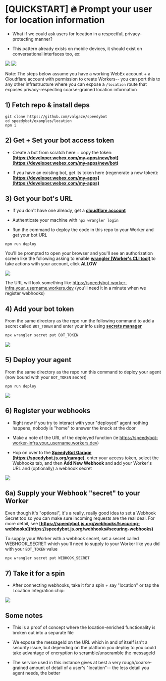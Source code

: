 # [QUICKSTART] 🔥 Prompt your user for location information

- What if we could ask users for location in a respectful, privacy-protecting manner?

- This pattern already exists on mobile devices, it should exist on conversational interfaces too, ex:

<img src="https://raw.githubusercontent.com/valgaze/speedybot-utils/main/assets/various/location_iphone.png?raw=true" />

<img src="https://raw.githubusercontent.com/valgaze/speedybot-utils/main/assets/various/location_demo.gif?raw=true" />

Note: The steps below assume you have a working WebEx account + a Cloudflare account with permission to create Workers-- you can port this to any other infrastructure where you can expose a `/location` route that exposes privacy-respecting coarse-grained location information

## 1) Fetch repo & install deps

```
git clone https://github.com/valgaze/speedybot
cd speedybot/examples/location
npm i
```

## 2) Get + Set your bot access token

- Create a bot from scratch here + copy the token: **[https://developer.webex.com/my-apps/new/bot](https://developer.webex.com/my-apps/new/bot)**

- If you have an existing bot, get its token here (regenerate a new token): **[https://developer.webex.com/my-apps](https://developer.webex.com/my-apps)**

## 3) Get your bot's URL

- If you don't have one already, get a **[cloudflare account](https://dash.cloudflare.com/sign-up)**

- Authenticate your machine with `npx wrangler login`

- Run the command to deploy the code in this repo to your Worker and get your bot URL

```
npm run deploy
```

You'll be prompted to open your browser and you'll see an authorization screen like the following asking to enable **[wrangler (Worker's CLI tool)](https://developers.cloudflare.com/workers/wrangler/)** to take actions with your account, click **ALLOW**

<img src="https://raw.githubusercontent.com/valgaze/speedybot-utils/main/assets/various/worker_authorize_wrangler.png" />

The URL will look something like https://speedybot-worker-infra.your_username.workers.dev (you'll need it in a minute when we register webhooks)

## 4) Add your bot token

From the same directory as the repo run the following command to add a secret called `BOT_TOKEN` and enter your info using **[secrets manager](https://developers.cloudflare.com/workers/configuration/secrets/#secrets-on-deployed-workers)**

```sh
npx wrangler secret put BOT_TOKEN
```

<img src="https://raw.githubusercontent.com/valgaze/speedybot-utils/main/assets/various/worker_secret.gif" />

## 5) Deploy your agent

From the same directory as the repo run this command to deploy your agent (now bound with your `BOT_TOKEN` secret)

```
npm run deploy
```

<img src="https://raw.githubusercontent.com/valgaze/speedybot-utils/main/assets/various/worker_deploy.gif" />

## 6) Register your webhooks

- Right now if you try to interact with your "deployed" agent nothing happens, nobody is "home" to answer the knock at the door

- Make a note of the URL of the deployed function (ie https://speedybot-worker-infra.your_username.workers.dev)

- Hop on over to the **[SpeedyBot Garage (https://speedybot.js.org/garage)](https://speedybot.js.org/garage)**, enter your access token, select the Webhooks tab, and then **Add New Webhook** and add your Worker's URL and (optionally) a webhook secret

<img src="https://raw.githubusercontent.com/valgaze/speedybot-utils/main/assets/various/webhook_steps.gif" />

## 6a) Supply your Webhook "secret" to your Worker

Even though it's "optional", it's a really, really good idea to set a Webhook Secret too so you can make sure incoming requests are the real deal. For more detail, see **[https://speedybot.js.org/webhooks#securing-webhooks](https://speedybot.js.org/webhooks#securing-webhooks)**

To supply your Worker with a webhook secret, set a secret called WEBHOOK_SECRET which you'll need to supply to your Worker like you did with your `BOT_TOKEN` value

```sh
npx wrangler secret put WEBHOOK_SECRET
```

## 7) Take it for a spin

- After connecting webhooks, take it for a spin + say "location" or tap the Location Integration chip:

<img src="https://raw.githubusercontent.com/valgaze/speedybot-utils/main/assets/various/location_demo.gif?raw=true" />

## Some notes

- This is a proof of concept where the location-enriched functionality is broken out into a separate file

- We expose the messageId on the URL which in and of itself isn't a security issue, but depending on the platform you deploy to you could take advantage of encryption to scramble/unscramble the messageId

- The service used in this instance gives at best a very rough/coarse-grained amount of detail of a user's "location"-- the less detail you agent needs, the better
